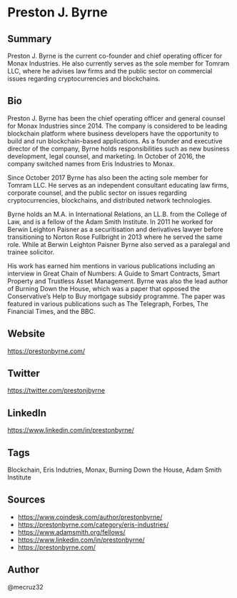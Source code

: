 # Preston J. Byrne

## Summary
Preston J. Byrne is the current co-founder and chief operating officer for Monax Industries. He also currently serves as the sole member for Tomram LLC, where he advises law firms and the public sector on commercial issues regarding cryptocurrencies and blockchains. 

## Bio
Preston J. Byrne has been the chief operating officer and general counsel for Monax Industries since 2014. The company is considered to be leading blockchain platform where business developers have the opportunity to build and run blockchain-based applications. As a founder and executive director of the company, Byrne holds responsibilities such as new business development, legal counsel, and marketing. In October of 2016, the company switched names from Eris Industries to Monax.

Since October 2017 Byrne has also been the acting sole member for Tomram LLC. He serves as an independent consultant educating law firms, corporate counsel, and the public sector on issues regarding cryptocurrencies, blockchains, and distributed network technologies. 

Byrne holds an M.A. in International Relations, an LL.B. from the College of Law, and is a fellow of the Adam Smith Institute. In 2011 he worked for Berwin Leighton Paisner as a securitisation and derivatives lawyer before transitioning to Norton Rose Fullbright in 2013 where he served the same role. While at Berwin Leighton Paisner Byrne also served as a paralegal and trainee solicitor. 

His work has earned him mentions in various publications including an interview in Great Chain of Numbers: A Guide to Smart Contracts, Smart Property and Trustless Asset Management. Byrne was also the lead author of Burning Down the House, which was a paper that opposed the Conservative’s Help to Buy mortgage subsidy programme. The paper was featured in various publications such as The Telegraph, Forbes, The Financial Times, and the BBC.


## Website
https://prestonbyrne.com/

## Twitter
https://twitter.com/prestonjbyrne

## LinkedIn
https://www.linkedin.com/in/prestonbyrne/

## Tags
Blockchain, Eris Indutries, Monax, Burning Down the House, Adam Smith Institute

## Sources
* https://www.coindesk.com/author/prestonbyrne/
* https://prestonbyrne.com/category/eris-industries/
* https://www.adamsmith.org/fellows/
* https://www.linkedin.com/in/prestonbyrne/
* https://prestonbyrne.com/

## Author
@mecruz32
